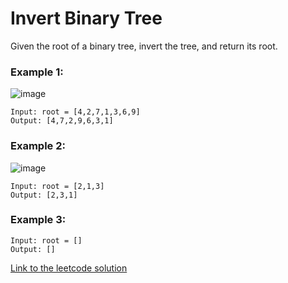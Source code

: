 # Invert Binary Tree

Given the root of a binary tree, invert the tree, and return its root.

### Example 1:

![image](https://assets.leetcode.com/uploads/2021/03/14/invert1-tree.jpg)

```
Input: root = [4,2,7,1,3,6,9]
Output: [4,7,2,9,6,3,1]
```

### Example 2:

![image](https://assets.leetcode.com/uploads/2021/03/14/invert2-tree.jpg)

```
Input: root = [2,1,3]
Output: [2,3,1]
```

### Example 3:

```
Input: root = []
Output: []
```

[Link to the leetcode solution](https://leetcode.com/problems/invert-binary-tree/submissions/1772936048)